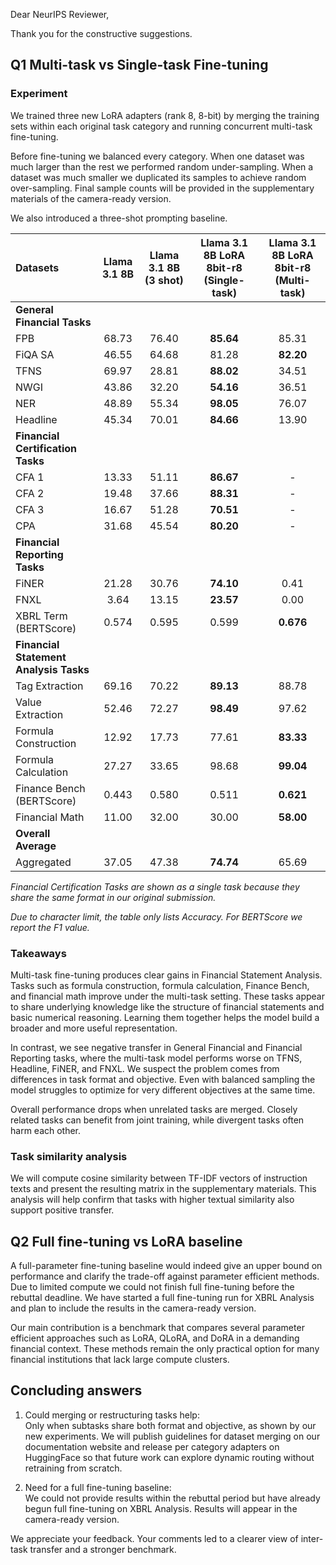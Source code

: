 Dear NeurIPS Reviewer,

Thank you for the constructive suggestions.

## Q1 Multi-task vs Single-task Fine-tuning

### Experiment

We trained three new LoRA adapters (rank 8, 8-bit) by merging the training sets within each original task category and
running concurrent multi-task fine-tuning.

Before fine-tuning we balanced every category. When one dataset was much larger than the rest we performed random
under-sampling. When a dataset was much smaller we duplicated its samples to achieve random over-sampling. Final sample
counts will be provided in the supplementary materials of the camera-ready version.

We also introduced a three-shot prompting baseline.

| **Datasets**                           | Llama 3.1 8B | **Llama 3.1 8B (3 shot)** | Llama 3.1 8B LoRA 8bit-r8 (Single-task) | **Llama 3.1 8B LoRA 8bit-r8 (Multi-task)** |
|:---------------------------------------|:------------:|:-------------------------:|:---------------------------------------:|:------------------------------------------:|
| **General Financial Tasks**            |              |                           |                                         |                                            |
| FPB                                    |    68.73     |           76.40           |                **85.64**                |                   85.31                    |
| FiQA SA                                |    46.55     |           64.68           |                  81.28                  |                 **82.20**                  |
| TFNS                                   |    69.97     |           28.81           |                **88.02**                |                   34.51                    |
| NWGI                                   |    43.86     |           32.20           |                **54.16**                |                   36.51                    |
| NER                                    |    48.89     |           55.34           |                **98.05**                |                   76.07                    |
| Headline                               |    45.34     |           70.01           |                **84.66**                |                   13.90                    |
| **Financial Certification Tasks**      |              |                           |                                         |                                            |
| CFA 1                                  |    13.33     |           51.11           |                **86.67**                |                     -                      |
| CFA 2                                  |    19.48     |           37.66           |                **88.31**                |                     -                      |
| CFA 3                                  |    16.67     |           51.28           |                **70.51**                |                     -                      |
| CPA                                    |    31.68     |           45.54           |                **80.20**                |                     -                      |
| **Financial Reporting Tasks**          |              |                           |                                         |                                            |
| FiNER                                  |    21.28     |           30.76           |                **74.10**                |                    0.41                    |
| FNXL                                   |     3.64     |           13.15           |                **23.57**                |                    0.00                    |
| XBRL Term (BERTScore)                  |    0.574     |           0.595           |                  0.599                  |                 **0.676**                  |
| **Financial Statement Analysis Tasks** |              |                           |                                         |                                            |
| Tag Extraction                         |    69.16     |           70.22           |                **89.13**                |                   88.78                    |
| Value Extraction                       |    52.46     |           72.27           |                **98.49**                |                   97.62                    |
| Formula Construction                   |    12.92     |           17.73           |                  77.61                  |                 **83.33**                  |
| Formula Calculation                    |    27.27     |           33.65           |                  98.68                  |                 **99.04**                  |
| Finance Bench (BERTScore)              |    0.443     |           0.580           |                  0.511                  |                 **0.621**                  |
| Financial Math                         |    11.00     |           32.00           |                  30.00                  |                 **58.00**                  |
| **Overall Average**                    |              |                           |                                         |                                            |
| Aggregated                             |    37.05     |           47.38           |                **74.74**                |                   65.69                    |

_Financial Certification Tasks are shown as a single task because they share the same format in our original
submission._

*Due to character limit, the table only lists Accuracy. For BERTScore we report the F1 value.*

### Takeaways

Multi-task fine-tuning produces clear gains in Financial Statement Analysis. Tasks such as formula construction, formula
calculation, Finance Bench, and financial math improve under the multi-task setting. These tasks appear to share
underlying knowledge like the structure of financial statements and basic numerical reasoning. Learning them together
helps the model build a broader and more useful representation.

In contrast, we see negative transfer in General Financial and Financial Reporting tasks, where the multi-task model
performs worse on TFNS, Headline, FiNER, and FNXL. We suspect the problem comes from differences in task format and
objective. Even with balanced sampling the model struggles to optimize for very different objectives at the same time.

Overall performance drops when unrelated tasks are merged. Closely related tasks can benefit from joint training, while
divergent tasks often harm each other.

### Task similarity analysis

We will compute cosine similarity between TF-IDF vectors of instruction texts and present the resulting matrix in the
supplementary materials. This analysis will help confirm that tasks with higher textual similarity also support positive
transfer.

## Q2 Full fine-tuning vs LoRA baseline

A full-parameter fine-tuning baseline would indeed give an upper bound on performance and clarify the trade-off against
parameter efficient methods. Due to limited compute we could not finish full fine-tuning before the rebuttal deadline.
We have started a full fine-tuning run for XBRL Analysis and plan to include the results in the camera-ready version.

Our main contribution is a benchmark that compares several parameter efficient approaches such as LoRA, QLoRA, and DoRA
in a demanding financial context. These methods remain the only practical option for many financial institutions that
lack large compute clusters.

## Concluding answers

1. Could merging or restructuring tasks help:  
   Only when subtasks share both format and objective, as shown by our new experiments. We will publish guidelines for
   dataset merging on our documentation website and release per category adapters on HuggingFace so that future work can
   explore dynamic routing without retraining from scratch.

2. Need for a full fine-tuning baseline:   
   We could not provide results within the rebuttal period but have already begun full fine-tuning on XBRL Analysis.
   Results will appear in the camera-ready version.

We appreciate your feedback. Your comments led to a clearer view of inter-task transfer and a stronger benchmark.